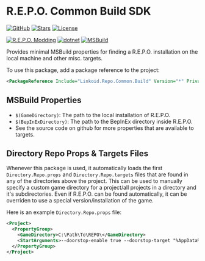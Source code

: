 ﻿# R.E.P.O. Common Build SDK
[![GitHub](https://img.shields.io/badge/GitHub-%23121011.svg?logo=github&logoColor=white)](https://github.com/linkoid/Repo.Sdks/tree/main/Common.Build#Repo-Common-Build-SDK)
[![Stars](https://img.shields.io/github/stars/linkoid/Repo.Sdks)](https://github.com/linkoid/Repo.Sdks/stargazers)
[![License](https://img.shields.io/github/license/linkoid/Repo.Sdks)](https://github.com/linkoid/Repo.Sdks/tree/main?tab=MIT-1-ov-file)

[![R.E.P.O. Modding](https://custom-icon-badges.demolab.com/badge/R.E.P.O.-Modding-FCD233.svg?labelColor=black&logo=repogame)](https://github.com/zelofi/REPOModdingGuide/wiki)
[![dotnet](https://img.shields.io/badge/dotnet-512BD4?logo=dotnet)](https://dotnet.microsoft.com/en-us/download)
[![MSBuild](https://custom-icon-badges.demolab.com/badge/MSBuild-B35601.svg?logo=msbuild)](https://learn.microsoft.com/en-us/visualstudio/msbuild/msbuild)

Provides minimal MSBuild properties for finding a 
R.E.P.O. installation on the local machine and other misc. targets.

To use this package, add a package reference to the project:
```xml
<PackageReference Include="Linkoid.Repo.Common.Build" Version="*" PrivateAssets="all" />
```

## MSBuild Properties
* `$(GameDirectory)`: The path to the local installation of R.E.P.O.
* `$(BepInExDirectory)`: The path to the BepInEx directory inside R.E.P.O.
* See the source code on github for more properties that are available to targets.

## Directory Repo Props & Targets Files
Whenever this package is used, it automatically loads the first
`Directory.Repo.props` and `Directory.Repo.targets`
files that are found in any of the directories above the project.
This can be used to manually specify a custom game directory for a
project/all projects in a directory and it's subdirectories.
Even if R.E.P.O. can be found automatically, it can be overriden
to use a special version/installation of the game.

Here is an example `Directory.Repo.props` file:
```xml
<Project>
  <PropertyGroup>
    <GameDirectory>C:\Path\To\REPO\</GameDirectory>
    <StartArguments>--doorstop-enable true --doorstop-target "%AppData%\com.kesomannen.gale\repo\profiles\Default\BepInEx\core\BepInEx.Preloader.dll" --gale-profile "Default"</StartArguments>
  </PropertyGroup>
</Project>
```
